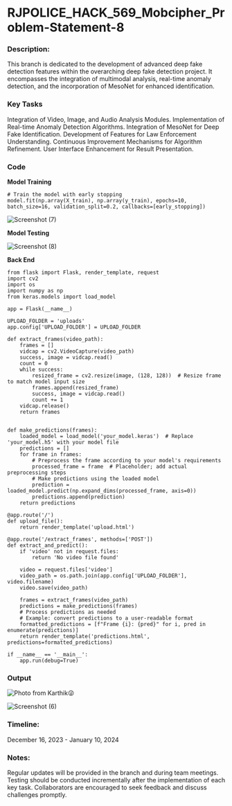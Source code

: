 # RJPOLICE_HACK_569_Mobcipher_Problem-Statement-8

### Description:
This branch is dedicated to the development of advanced deep fake detection features within the overarching deep fake detection project. It encompasses the integration of multimodal analysis, real-time anomaly detection, and the incorporation of MesoNet for enhanced identification.

### Key Tasks

Integration of Video, Image, and Audio Analysis Modules.
Implementation of Real-time Anomaly Detection Algorithms.
Integration of MesoNet for Deep Fake Identification.
Development of Features for Law Enforcement Understanding.
Continuous Improvement Mechanisms for Algorithm Refinement.
User Interface Enhancement for Result Presentation.

### Code

**Model Training**

```
# Train the model with early stopping
model.fit(np.array(X_train), np.array(y_train), epochs=10, batch_size=16, validation_split=0.2, callbacks=[early_stopping])
```
![Screenshot (7)](https://github.com/12kaddy/RJPOLICE_HACK_569_Mobcipher_Problem-Statement-8/assets/86558772/46ecbf1c-cb49-4dc6-9ecd-f5a1d24e41b6)

**Model Testing**

![Screenshot (8)](https://github.com/12kaddy/RJPOLICE_HACK_569_Mobcipher_Problem-Statement-8/assets/86558772/38345057-e68c-4a16-bc7e-c9962ff2d18b)


**Back End**

```
from flask import Flask, render_template, request
import cv2
import os
import numpy as np
from keras.models import load_model

app = Flask(__name__)

UPLOAD_FOLDER = 'uploads'
app.config['UPLOAD_FOLDER'] = UPLOAD_FOLDER

def extract_frames(video_path):
    frames = []
    vidcap = cv2.VideoCapture(video_path)
    success, image = vidcap.read()
    count = 0
    while success:
        resized_frame = cv2.resize(image, (128, 128))  # Resize frame to match model input size
        frames.append(resized_frame)
        success, image = vidcap.read()
        count += 1
    vidcap.release()
    return frames


def make_predictions(frames):
    loaded_model = load_model('your_model.keras')  # Replace 'your_model.h5' with your model file
    predictions = []
    for frame in frames:
        # Preprocess the frame according to your model's requirements
        processed_frame = frame  # Placeholder; add actual preprocessing steps
        # Make predictions using the loaded model
        prediction = loaded_model.predict(np.expand_dims(processed_frame, axis=0))
        predictions.append(prediction)
    return predictions

@app.route('/')
def upload_file():
    return render_template('upload.html')

@app.route('/extract_frames', methods=['POST'])
def extract_and_predict():
    if 'video' not in request.files:
        return 'No video file found'

    video = request.files['video']
    video_path = os.path.join(app.config['UPLOAD_FOLDER'], video.filename)
    video.save(video_path)

    frames = extract_frames(video_path)
    predictions = make_predictions(frames)
    # Process predictions as needed
    # Example: convert predictions to a user-readable format
    formatted_predictions = [f"Frame {i}: {pred}" for i, pred in enumerate(predictions)]
    return render_template('predictions.html', predictions=formatted_predictions)

if __name__ == '__main__':
    app.run(debug=True)

```
### Output
![Photo from Karthik😜](https://github.com/12kaddy/RJPOLICE_HACK_569_Mobcipher_Problem-Statement-8/assets/86558772/33315b87-c99f-4487-8a9f-5a61bd5e6ebe)

![Screenshot (6)](https://github.com/12kaddy/RJPOLICE_HACK_569_Mobcipher_Problem-Statement-8/assets/86558772/b3f5fac0-32cd-4988-8ef6-e2280cc97f22)


### Timeline:
December 16, 2023 - January 10, 2024

### Notes:

Regular updates will be provided in the branch and during team meetings.
Testing should be conducted incrementally after the implementation of each key task.
Collaborators are encouraged to seek feedback and discuss challenges promptly.

